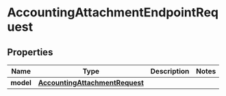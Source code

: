 
# AccountingAttachmentEndpointRequest

## Properties
Name | Type | Description | Notes
------------ | ------------- | ------------- | -------------
**model** | [**AccountingAttachmentRequest**](AccountingAttachmentRequest.md) |  | 



